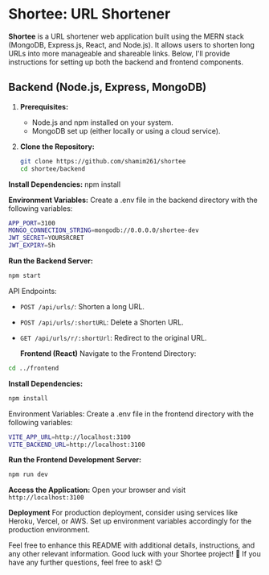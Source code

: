 # Shortee: URL Shortener

**Shortee** is a URL shortener web application built using the MERN stack (MongoDB, Express.js, React, and Node.js). It allows users to shorten long URLs into more manageable and shareable links. Below, I'll provide instructions for setting up both the backend and frontend components.

## Backend (Node.js, Express, MongoDB)

1. **Prerequisites:**

    - Node.js and npm installed on your system.
    - MongoDB set up (either locally or using a cloud service).

2. **Clone the Repository:**
    ```bash
    git clone https://github.com/shamim261/shortee
    cd shortee/backend
    ```

**Install Dependencies:**
npm install

**Environment Variables:** Create a .env file in the backend directory with the following variables:

```bash
APP_PORT=3100
MONGO_CONNECTION_STRING=mongodb://0.0.0.0/shortee-dev
JWT_SECRET=YOURSRCRET
JWT_EXPIRY=5h
```

**Run the Backend Server:**

```bash
npm start
```

API Endpoints:

-   `POST /api/urls/`: Shorten a long URL.
-   `POST /api/urls/:shortURL`: Delete a Shorten URL.
-   `GET /api/urls/r/:shortUrl`: Redirect to the original URL.

    **Frontend (React)**
    Navigate to the Frontend Directory:

```bash
cd ../frontend
```

**Install Dependencies:**

```bash
npm install
```

Environment Variables: Create a .env file in the frontend directory with the following variables:

```bash
VITE_APP_URL=http://localhost:3100
VITE_BACKEND_URL=http://localhost:3100
```

**Run the Frontend Development Server:**

```bash
npm run dev
```

**Access the Application:** Open your browser and visit `http://localhost:3100`

**Deployment**
For production deployment, consider using services like Heroku, Vercel, or AWS. Set up environment variables accordingly for the production environment.

Feel free to enhance this README with additional details, instructions, and any other relevant information. Good luck with your Shortee project! 🚀 If you have any further questions, feel free to ask! 😊

